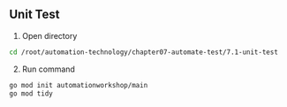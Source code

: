 ## Unit Test

1. Open directory 
```bash
cd /root/automation-technology/chapter07-automate-test/7.1-unit-test
```

2. Run command
```bash
go mod init automationworkshop/main
go mod tidy
```

